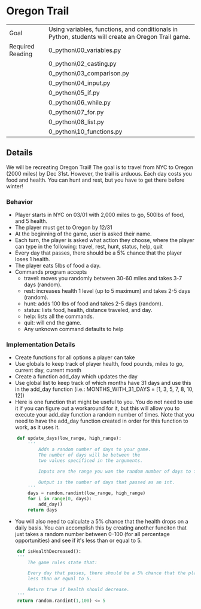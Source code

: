 # Oregon Trail

|||
|---|---|
|Goal|Using variables, functions, and conditionals in Python, students will create an Oregon Trail game.|
|Required Reading| 0_python\00_variables.py|
||0_python\02_casting.py|
||0_python\03_comparison.py|
||0_python\04_input.py|
||0_python\05_if.py|
||0_python\06_while.py|
||0_python\07_for.py|
||0_python\08_list.py|
||0_python\10_functions.py|

## Details
We will be recreating Oregon Trail! The goal is to travel from NYC to Oregon (2000 miles) by Dec 31st. However, the trail is arduous. Each day costs you food and health. You can hunt and rest, but you have to get there before winter!

### Behavior
- Player starts in NYC on 03/01 with 2,000 miles to go, 500lbs of food, and 5 health.
- The player must get to Oregon by 12/31
- At the beginning of the game, user is asked their name.
- Each turn, the player is asked what action they choose, where the player can type in the following: travel, rest, hunt, status, help, quit
- Every day that passes, there should be a 5% chance that the player loses 1 health.
- The player eats 5lbs of food a day.
- Commands program accepts
    - travel: moves you randomly between 30-60 miles and takes 3-7 days (random).
    - rest: increases health 1 level (up to 5 maximum) and takes 2-5 days (random).
    - hunt: adds 100 lbs of food and takes 2-5 days (random).
    - status: lists food, health, distance traveled, and day.
    - help: lists all the commands.
    - quit: will end the game.
    - Any unknown command defaults to help

### Implementation Details
- Create functions for all options a player can take
- Use globals to keep track of player health, food pounds, miles to go, current day, current month
- Create a function add_day which updates the day
- Use global list to keep track of which months have 31 days and use this in the add_day function (i.e.: MONTHS_WITH_31_DAYS = [1, 3, 5, 7, 8, 10, 12])
- Here is one function that might be useful to you. You do not need to use it if you can figure out a workaround for it, but this will allow you to execute your add_day function a random number of times. Note that you need to have the add_day function created in order for this function to work, as it uses it.
```python
    def update_days(low_range, high_range):
        '''
            Adds a random number of days to your game.
            The number of days will be between the 
            two values specificed in the arguments.

            Inputs are the range you wan the random number of days to fall between.

            Output is the number of days that passed as an int.
        '''
        days = random.randint(low_range, high_range)
        for i in range(0, days):
            add_day()
        return days
```
- You will also need to calculate a 5% chance that the health drops on a daily basis. You can accomplish this by creating another funciton that just takes a random number between 0-100 (for all percentage opportunities) and see if it's less than or equal to 5. 
```python
    def isHealthDecreased():
    '''
        The game rules state that:

        Every day that passes, there should be a 5% chance that the player loses 1 health, so get a random number between 1-100 and see if it's
        less than or equal to 5.

        Return true if health should decrease.
    '''
    return random.randint(1,100) <= 5
```
